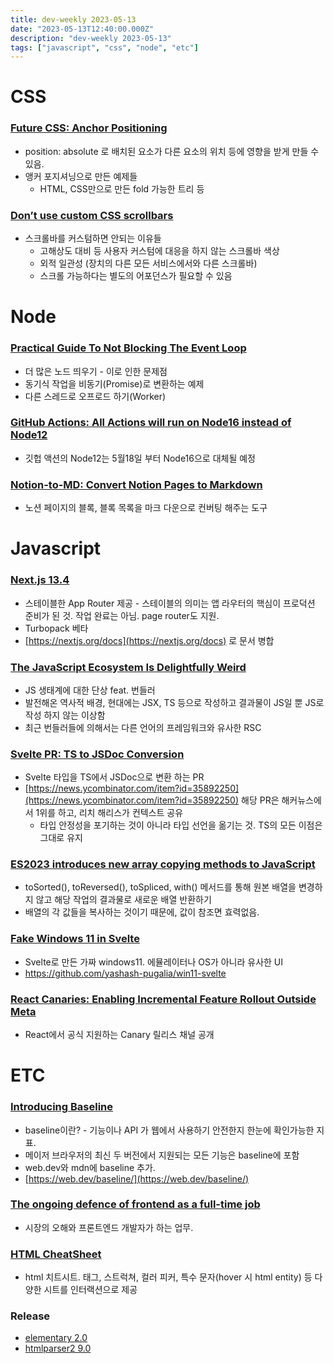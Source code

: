 ```yaml
---
title: dev-weekly 2023-05-13
date: "2023-05-13T12:40:00.000Z"
description: "dev-weekly 2023-05-13"
tags: ["javascript", "css", "node", "etc"]
---
```


# CSS

### **[Future CSS: Anchor Positioning](https://kizu.dev/anchor-positioning-experiments/)**

- position: absolute 로 배치된 요소가 다른 요소의 위치 등에 영향을 받게 만들 수 있음.
- 앵커 포지셔닝으로 만든 예제들
    - HTML, CSS만으로 만든 fold 가능한 트리 등

### **[Don’t use custom CSS scrollbars](https://ericwbailey.website/published/dont-use-custom-css-scrollbars)**

- 스크롤바를 커스텀하면 안되는 이유들
    - 고해상도 대비 등 사용자 커스텀에 대응을 하지 않는 스크롤바 색상
    - 외적 일관성 (장치의 다른 모든 서비스에서와 다른 스크롤바)
    - 스크롤 가능하다는 별도의 어포던스가 필요할 수 있음

# Node

### **[Practical Guide To Not Blocking The Event Loop](https://www.bbss.dev/posts/eventloop/)**

- 더 많은 노드 띄우기 - 이로 인한 문제점
- 동기식 작업을 비동기(Promise)로 변환하는 예제
- 다른 스레드로 오프로드 하기(Worker)

### **[GitHub Actions: All Actions will run on Node16 instead of Node12](https://github.blog/changelog/2023-05-04-github-actions-all-actions-will-run-on-node16-instead-of-node12/)**

- 깃헙 액션의 Node12는 5월18일 부터 Node16으로 대체될 예정

### **[Notion-to-MD: Convert Notion Pages to Markdown](https://github.com/souvikinator/notion-to-md)**

- 노션 페이지의 블록, 블록 목록을 마크 다운으로 컨버팅 해주는 도구

# Javascript

### **[Next.js 13.4](https://nextjs.org/blog/next-13-4)**

- 스테이블한 App Router 제공 - 스테이블의 의미는 앱 라우터의 핵심이 프로덕션 준비가 된 것. 작업 완료는 아님. page router도 지원.
- Turbopack 베타
- [https://nextjs.org/docs](https://nextjs.org/docs) 로 문서 병합

### **[The JavaScript Ecosystem Is Delightfully Weird](https://fly.io/blog/js-ecosystem-delightfully-wierd/)**

- JS 생태계에 대한 단상 feat. 번들러
- 발전해온 역사적 배경, 현대에는 JSX, TS 등으로 작성하고 결과물이 JS일 뿐 JS로 작성 하지 않는 이상함
- 최근 번들러들에 의해서는 다른 언어의 프레임워크와 유사한 RSC

### **[Svelte PR: **TS to JSDoc Conversion**](https://github.com/sveltejs/svelte/pull/8569)**

- Svelte 타입을 TS에서 JSDoc으로 변환 하는 PR
- [https://news.ycombinator.com/item?id=35892250](https://news.ycombinator.com/item?id=35892250) 해당 PR은 해커뉴스에서 1위를 하고, 리치 해리스가 컨텍스트 공유
    - 타입 안정성을 포기하는 것이 아니라 타입 선언을 옮기는 것. TS의 모든 이점은 그대로 유지

### **[ES2023 introduces new array copying methods to JavaScript](https://www.sonarsource.com/blog/es2023-new-array-copying-methods-javascript/)**

- toSorted(), toReversed(), toSpliced, with() 메서드를 통해 원본 배열을 변경하지 않고 해당 작업의 결과물로 새로운 배열 반환하기
- 배열의 각 값들을 복사하는 것이기 때문에, 값이 참조면 효력없음.

### **[Fake Windows 11 in Svelte](https://win11-svelte.vercel.app/)**

- Svelte로 만든 가짜 windows11. 에뮬레이터나 OS가 아니라 유사한 UI
- https://github.com/yashash-pugalia/win11-svelte

### **[React Canaries: Enabling Incremental Feature Rollout Outside Meta](https://react.dev/blog/2023/05/03/react-canaries)**

- React에서 공식 지원하는 Canary 릴리스 채널 공개

# ETC

### **[Introducing Baseline](https://web.dev/introducing-baseline/)**

- baseline이란? - 기능이나 API 가 웹에서 사용하기 안전한지 한눈에 확인가능한 지표.
- 메이저 브라우저의 최신 두 버전에서 지원되는 모든 기능은 baseline에 포함
- web.dev와 mdn에 baseline 추가.
- [https://web.dev/baseline/](https://web.dev/baseline/)

### **[The ongoing defence of frontend as a full-time job](https://christianheilmann.com/2023/05/09/the-ongoing-defence-of-frontend-as-a-full-time-job/)**

- 시장의 오해와 프론트엔드 개발자가 하는 업무.

### **[HTML CheatSheet](https://htmlcheatsheet.com/)**

- html 치트시트. 태그, 스트럭쳐, 컬러 피커, 특수 문자(hover 시 html entity) 등 다양한 시트를 인터랙션으로 제공

### **Release**

- [elementary 2.0](https://www.notion.so/2023-05-13-514d38001b1a4c89b0ed9e6d9428b0f4)
- [htmlparser2 9.0](https://github.com/fb55/htmlparser2/releases/tag/v9.0.0)